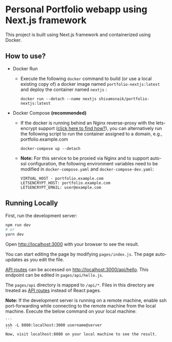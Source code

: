 # Personal Portfolio webapp using Next.js framework

This project is built using Next.js framework and containerized using Docker. 

## How to use?

- Docker Run
  - Execute the following ```docker``` command to build (or use a local existing copy of) a docker image named ```portfolio-nextjs:latest``` and deploy the container named ```nextjs``` :

    ```
    docker run --detach --name nextjs shivamsnaik/portfolio-nextjs:latest
    ```

- Docker Compose **(recommended)**
  - If the docker is running behind an Nginx reverse-proxy with the lets-encrypt support ([click here to find how?](https://github.com/shivamsnaik/nextcloud-reverseproxy-docker)), you can alternatively run the following script to run the container assigned to a domain, e.g., portfolio.example.com

    ```
    docker-compose up --detach
    ```

  - **Note:** For this service to be proxied via Nginx and to support auto-ssl configuration, the following environment variables need to be modified in ```docker-compose.yaml``` and ```docker-compose-dev.yaml```: 
    ```
    VIRTUAL_HOST - portfolio.example.com
    LETSENCRYPT_HOST: portfolio.example.com
    LETSENCRYPT_EMAIL: user@example.com
    ```
## Running Locally

First, run the development server:

```bash
npm run dev
# or
yarn dev
```

Open [http://localhost:3000](http://localhost:3000) with your browser to see the result.

You can start editing the page by modifying `pages/index.js`. The page auto-updates as you edit the file.

[API routes](https://nextjs.org/docs/api-routes/introduction) can be accessed on [http://localhost:3000/api/hello](http://localhost:3000/api/hello). This endpoint can be edited in `pages/api/hello.js`.

The `pages/api` directory is mapped to `/api/*`. Files in this directory are treated as [API routes](https://nextjs.org/docs/api-routes/introduction) instead of React pages.

**Note:** If the development server is running on a remote machine, enable ssh port-forwarding while connecting to the remote machine from the local machine. Execute the below command on your local machine:
  
    ```
    ssh -L 8080:localhost:3000 username@server
    ```
    Now, visit localhost:8080 on your local machine to see the result. 
